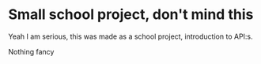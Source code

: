 # Small school project, don't mind this

Yeah I am serious, this was made as a school project, introduction to API:s.

Nothing fancy